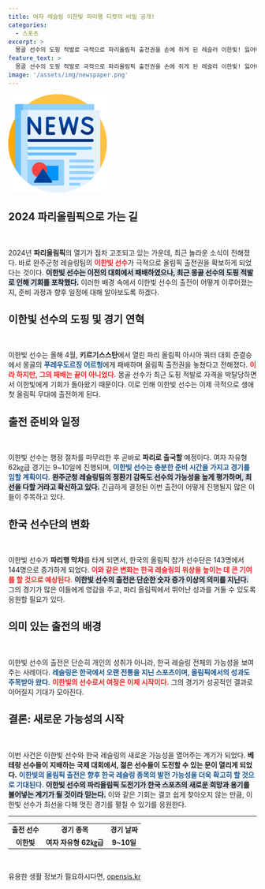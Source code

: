 ```yaml
---
title: 여자 레슬링 이한빛 파리행 티켓의 비밀 공개!
categories:
  - 스포츠
excerpt: >
  몽골 선수의 도핑 적발로 극적으로 파리올림픽 출전권을 손에 쥐게 된 레슬러 이한빛! 잃어버린 꿈을 되찾은 그의 사연과 준비 과정, 올림픽 무대에서의 새로운 도전이 궁금하다. 클릭해 보세요!
feature_text: >
  몽골 선수의 도핑 적발로 극적으로 파리올림픽 출전권을 손에 쥐게 된 레슬러 이한빛! 잃어버린 꿈을 되찾은 그의 사연과 준비 과정, 올림픽 무대에서의 새로운 도전이 궁금하다. 클릭해 보세요!
image: '/assets/img/newspaper.png'
---
```


<p><img src="/assets/img/newspaper.png" alt="kimp 속보" /></p>

<h2 data-ke-size="size26">2024 파리올림픽으로 가는 길</h2>

<p data-ke-size="size16">&nbsp;</p>

<p data-ke-size="size16">2024년 <b>파리올림픽</b>의 열기가 점차 고조되고 있는 가운데, 최근 놀라운 소식이 전해졌다. 바로 완주군청 레슬링팀의 <b><span style="color: #ee2323;">이한빛 선수</span></b>가 극적으로 올림픽 출전권을 확보하게 되었다는 것이다. <b><span style="background-color: #21538527;">이한빛 선수는 이전의 대회에서 패배하였으나, 최근 몽골 선수의 도핑 적발로 인해 기회를 포착했다.</span></b> 이러한 배경 속에서 이한빛 선수의 출전이 어떻게 이루어졌는지, 준비 과정과 향후 일정에 대해 알아보도록 하겠다.</p>

<h2 data-ke-size="size26">이한빛 선수의 도핑 및 경기 연혁</h2>

<p data-ke-size="size16">&nbsp;</p>

<p data-ke-size="size16">이한빛 선수는 올해 4월, <b>키르기스스탄</b>에서 열린 파리 올림픽 아시아 쿼터 대회 준결승에서 몽골의 <b><span style="color: #1a5490;">푸레우도르징 어르헝</span></b>에게 패배하며 올림픽 출전권을 놓쳤다고 전해졌다. <b><span style="color: #ee2323;">이라 하지만, 그의 패배는 끝이 아니었다.</span></b> 몽골 선수가 최근 도핑 적발로 자격을 박탈당하면서 이한빛에게 기회가 돌아왔기 때문이다. 이로 인해 이한빛 선수는 이제 극적으로 생애 첫 올림픽 무대에 출전하게 된다.</p>

<h2 data-ke-size="size26">출전 준비와 일정</h2>

<p data-ke-size="size16">&nbsp;</p>

<p data-ke-size="size16">이한빛 선수는 행정 절차를 마무리한 후 곧바로 <b>파리로 출국할</b> 예정이다. 여자 자유형 62㎏급 경기는 9~10일에 진행되며, <b><span style="color: #1a5490;">이한빛 선수는 충분한 준비 시간을 가지고 경기를 임할 계획이다.</span></b> <b><span style="background-color: #21538527;">완주군청 레슬링팀의 정환기 감독도 선수의 가능성을 높게 평가하며, 최선을 다할 거라고 확신하고 있다.</span></b> 긴급하게 결정된 이번 출전이 어떻게 진행될지 많은 이들이 주목하고 있다.</p>

<h2 data-ke-size="size26">한국 선수단의 변화</h2>

<p data-ke-size="size16">&nbsp;</p>

<p data-ke-size="size16">이한빛 선수가 <b>파리행 막차</b>를 타게 되면서, 한국의 올림픽 참가 선수단은 143명에서 144명으로 증가하게 되었다. <b><span style="color: #ee2323;">이와 같은 변화는 한국 레슬링의 위상을 높이는 데 큰 기여를 할 것으로 예상된다.</span></b> <b><span style="background-color: #21538527;">이한빛 선수의 출전은 단순한 숫자 증가 이상의 의미를 지닌다.</span></b> 그의 경기가 많은 이들에게 영감을 주고, 파리 올림픽에서 뛰어난 성과를 거둘 수 있도록 응원할 필요가 있다.</p>

<h2 data-ke-size="size26">의미 있는 출전의 배경</h2>

<p data-ke-size="size16">&nbsp;</p>

<p data-ke-size="size16">이한빛 선수의 출전은 단순히 개인의 성취가 아니라, 한국 레슬링 전체의 가능성을 보여주는 사례이다. <b><span style="color: #1a5490;">레슬링은 한국에서 오랜 전통을 지닌 스포츠이며, 올림픽에서의 성과도 주목받아 왔다.</span></b> <b><span style="color: #ee2323;">이한빛의 선수로서 여정은 이제 시작이다.</span></b> 그의 경기가 성공적인 결과로 이어질지 기대가 모아진다.</p>

<h2 data-ke-size="size26">결론: 새로운 가능성의 시작</h2>

<p data-ke-size="size16">&nbsp;</p>

<p data-ke-size="size16">이번 사건은 이한빛 선수와 한국 레슬링의 새로운 가능성을 열어주는 계기가 되었다. <b>베테랑 선수들이 지배하는 국제 대회에서, 젊은 선수들이 도전할 수 있는 문이 열리게 되었다.</b> <b><span style="color: #1a5490;">이한빛의 올림픽 출전은 향후 한국 레슬링 종목의 발전 가능성을 더욱 확고히 할 것으로 기대된다.</span></b> <b><span style="background-color: #21538527;">이한빛 선수의 파리올림픽 도전기가 한국 스포츠의 새로운 희망과 용기를 불어넣는 계기가 될 것이라 믿는다.</span></b> 이와 같은 기회는 결코 쉽게 찾아오지 않는 만큼, 이한빛 선수가 최선을 다해 멋진 경기를 펼칠 수 있기를 응원한다.</p>

<hr>

<table style="width: 100%;">
  <tr>
    <td style="text-align: center; height: 17px;"><b>출전 선수</b></td>
    <td style="text-align: center; height: 17px;"><b>경기 종목</b></td>
    <td style="text-align: center; height: 17px;"><b>경기 날짜</b></td>
  </tr>
  <tr>
    <td style="text-align: center; height: 17px;"><b>이한빛</b></td>
    <td style="text-align: center; height: 17px;"><b>여자 자유형 62㎏급</b></td>
    <td style="text-align: center; height: 17px;"><b>9~10일</b></td>
  </tr>
</table> 

<p data-ke-size="size16">&nbsp;</p>
유용한 생활 정보가 필요하시다면, <a href="https://opensis.kr" rel="dofollow">opensis.kr</a>


